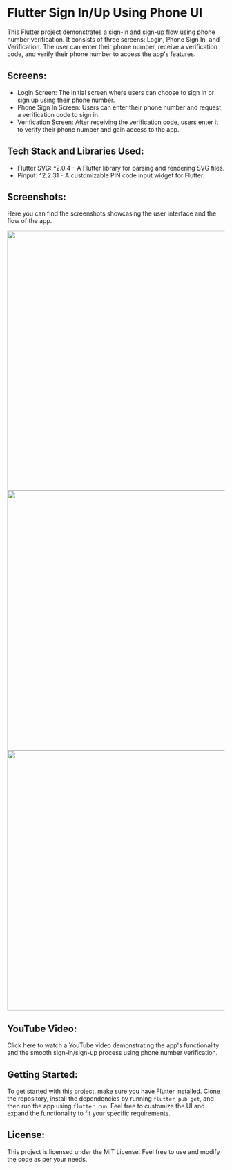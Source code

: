 # Flutter Sign In/Up Using Phone UI

This Flutter project demonstrates a sign-in and sign-up flow using phone number verification. It consists of three screens: Login, Phone Sign In, and Verification. The user can enter their phone number, receive a verification code, and verify their phone number to access the app's features.

## Screens:
- Login Screen: The initial screen where users can choose to sign in or sign up using their phone number.
- Phone Sign In Screen: Users can enter their phone number and request a verification code to sign in.
- Verification Screen: After receiving the verification code, users enter it to verify their phone number and gain access to the app.

## Tech Stack and Libraries Used:
- Flutter SVG: ^2.0.4 - A Flutter library for parsing and rendering SVG files.
- Pinput: ^2.2.31 - A customizable PIN code input widget for Flutter.

## Screenshots:
Here you can find the screenshots showcasing the user interface and the flow of the app.

<img src="https://github.com/akarsh-jain-790/flutter-auth-ui/assets/72064462/2233ddf9-78a4-4190-acc3-c24e0fc2c6c1)" height="600" />
<img src="https://github.com/akarsh-jain-790/flutter-auth-ui/assets/72064462/49f9e08e-3bd7-4fba-b7e3-1e556646054a" height="600" />
<img src="https://github.com/akarsh-jain-790/flutter-auth-ui/assets/72064462/f3686618-bfc2-4064-9a15-6699bb3ea017" height="600" />

## YouTube Video:
Click here to watch a YouTube video demonstrating the app's functionality and the smooth sign-in/sign-up process using phone number verification.

## Getting Started:
To get started with this project, make sure you have Flutter installed. Clone the repository, install the dependencies by running `flutter pub get`, and then run the app using `flutter run`. Feel free to customize the UI and expand the functionality to fit your specific requirements.

## License:
This project is licensed under the MIT License. Feel free to use and modify the code as per your needs.

